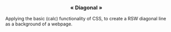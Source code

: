 <center><h3> « Diagonal » </h3></center>
  
<p>Applying the basic (calc) functionality of CSS, to create a RSW diagonal line as a background of a webpage.

</p>
